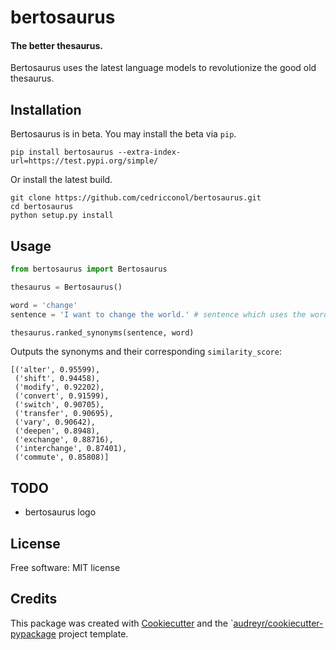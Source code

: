 # bertosaurus
#### The better thesaurus.

Bertosaurus uses the latest language models to revolutionize the good old thesaurus.

## Installation
Bertosaurus is in beta. You may install the beta via `pip`.

```
pip install bertosaurus --extra-index-url=https://test.pypi.org/simple/
```

Or install the latest build.
```
git clone https://github.com/cedricconol/bertosaurus.git
cd bertosaurus
python setup.py install
```

## Usage

```python
from bertosaurus import Bertosaurus

thesaurus = Bertosaurus()

word = 'change'
sentence = 'I want to change the world.' # sentence which uses the word

thesaurus.ranked_synonyms(sentence, word)
```
Outputs the synonyms and their corresponding `similarity_score`:
```
[('alter', 0.95599),
 ('shift', 0.94458),
 ('modify', 0.92202),
 ('convert', 0.91599),
 ('switch', 0.90705),
 ('transfer', 0.90695),
 ('vary', 0.90642),
 ('deepen', 0.8948),
 ('exchange', 0.88716),
 ('interchange', 0.87401),
 ('commute', 0.85808)]
 ```

## TODO
- bertosaurus logo

## License
Free software: MIT license

## Credits
This package was created with [Cookiecutter](https://github.com/audreyr/cookiecutter) and the `[audreyr/cookiecutter-pypackage](https://github.com/audreyr/cookiecutter-pypackage) project template.
